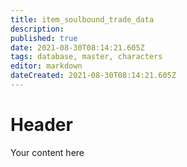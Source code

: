 ```yaml
---
title: item_soulbound_trade_data
description: 
published: true
date: 2021-08-30T08:14:21.605Z
tags: database, master, characters
editor: markdown
dateCreated: 2021-08-30T08:14:21.605Z
---
```


# Header
Your content here